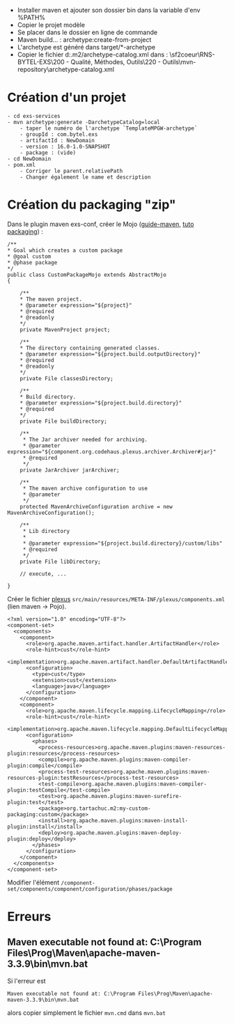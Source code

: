 - Installer maven et ajouter son dossier bin dans la variable d'env %PATH%
- Copier le projet modèle
- Se placer dans le dossier en ligne de commande
- Maven build... : archetype:create-from-project
- L'archetype est généré dans target/*-archetype
- Copier le fichier d:\.m2/archetype-catalog.xml dans : \\sf2coeur\RNS-BYTEL-EXS\200 - Qualité, Méthodes, Outils\220 - Outils\mvn-repository\archetype-catalog.xml

# Création d'un projet

	- cd exs-services
	- mvn archetype:generate -DarchetypeCatalog=local
		- taper le numéro de l'archetype `TemplateMPGW-archetype`
		- groupId : com.bytel.exs
		- artifactId : NewDomain
		- version : 16.0-1.0-SNAPSHOT
		- package : (vide)
	- cd NewDomain
	- pom.xml
		- Corriger le parent.relativePath
		- Changer également le name et description
		
# Création du packaging "zip"

Dans le plugin maven exs-conf, créer le Mojo ([guide-maven], [tuto packaging]) :

	/**
	* Goal which creates a custom package
	* @goal custom
	* @phase package
	*/
	public class CustomPackageMojo extends AbstractMojo
	{
	
		/**
		* The maven project.
		* @parameter expression="${project}"
		* @required
		* @readonly
		*/
		private MavenProject project;

		/**
		* The directory containing generated classes.
		* @parameter expression="${project.build.outputDirectory}"
		* @required
		* @readonly
		*/
		private File classesDirectory;

		/**
		* Build directory.
		* @parameter expression="${project.build.directory}"
		* @required
		*/
		private File buildDirectory;
		
		/**
		 * The Jar archiver needed for archiving.
		 * @parameter expression="${component.org.codehaus.plexus.archiver.Archiver#jar}"
		 * @required
		 */
		private JarArchiver jarArchiver;

		/**
		 * The maven archive configuration to use
		 * @parameter
		 */
		protected MavenArchiveConfiguration archive = new MavenArchiveConfiguration();
		
		/**
		 * Lib directory
		 *
		 * @parameter expression="${project.build.directory}/custom/libs"
		 * @required
		 */
		private File libDirectory;
		
		// execute, ...
		
	}
	
Créer le fichier [plexus] `src/main/resources/META-INF/plexus/components.xml` (lien maven -> Pojo).

	<?xml version="1.0" encoding="UTF-8"?>
	<component-set>
	  <components>
		<component>
		  <role>org.apache.maven.artifact.handler.ArtifactHandler</role>
		  <role-hint>cust</role-hint>
		  <implementation>org.apache.maven.artifact.handler.DefaultArtifactHandler</implementation>
		  <configuration>
			<type>cust</type>
			<extension>cust</extension>
			<language>java</language>
		  </configuration>
		</component>
		<component>
		  <role>org.apache.maven.lifecycle.mapping.LifecycleMapping</role>
		  <role-hint>cust</role-hint>
		  <implementation>org.apache.maven.lifecycle.mapping.DefaultLifecycleMapping</implementation>
		  <configuration>
			<phases>
			  <process-resources>org.apache.maven.plugins:maven-resources-plugin:resources</process-resources>
			  <compile>org.apache.maven.plugins:maven-compiler-plugin:compile</compile>
			  <process-test-resources>org.apache.maven.plugins:maven-resources-plugin:testResources</process-test-resources>
			  <test-compile>org.apache.maven.plugins:maven-compiler-plugin:testCompile</test-compile>
			  <test>org.apache.maven.plugins:maven-surefire-plugin:test</test>
			  <package>org.tartachuc.m2:my-custom-packaging:custom</package>
			  <install>org.apache.maven.plugins:maven-install-plugin:install</install>
			  <deploy>org.apache.maven.plugins:maven-deploy-plugin:deploy</deploy>
			</phases>
		  </configuration>
		</component>
	  </components>
	</component-set>
	
Modifier l'élément `/component-set/components/component/configuration/phases/package`

# Erreurs

## Maven executable not found at: C:\Program Files\Prog\Maven\apache-maven-3.3.9\bin\mvn.bat

Si l'erreur est 

	Maven executable not found at: C:\Program Files\Prog\Maven\apache-maven-3.3.9\bin\mvn.bat
	
alors copier simplement le fichier `mvn.cmd` dans `mvn.bat`

[guide-maven]: https://maven.apache.org/guides/plugin/guide-java-plugin-development.html
[tuto packaging]: https://blog.tartachuc.org/2008/07/07/creer-un-packaging-maven2/
[plexus]: https://codehaus-plexus.github.io/guides/developer-guide/configuration/component-descriptor.html